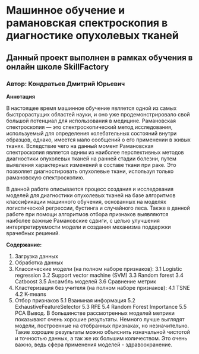 # Машинное обучение и рамановская спектроскопия в диагностике опухолевых тканей

## Данный проект выполнен в рамках обучения в онлайн школе SkillFactory

### Автор: Кондратьев Дмитрий Юрьевич

**Aннотация**

В настоящее время машинное обучение является одной из самых быстрорастущих областей науки, и оно уже продемонстрировало свой большой потенциал для использования в медицине. 
Рамановская спектроскопия — это спектроскопический метод исследования, используемый для определения колебательных состояний внутри образцов, однако, имеется мало сообщений о его применении в живых тканях. Вследствие чего на данный момент Рамановская спектроскопия является одним из наиболее перспективных методов диагностики опухолевых тканей на ранней стадии болезни, путем выявления характерных изменений в составе ткани при раке. Это позволяет диагностировать опухолевые ткани, используя только рамановскую спектроскопию.

В данной работе описывается процесс создания и исследования моделей для диагностики опухолевых тканей на базе алгоритмов классификации машинного обучения, основанных на моделях логистической регрессии, бустинга и случайного леса. Также в данной работе при помощи алгоритмов отбора признаков выявляются наиболее важные Рамановские сдвиги, с целью улучшения интерпретируемости модели и создания механизма поддержки врачебных решений.

**Содержание:**

1. Загрузка данных
2. Обработка данных
3. Классические модели (на полном наборе признаков):
3.1 Logistic regression
3.2 Support vector machine (SVM)
3.3 Random forest
3.4 Catboost
3.5 Ансамбль моделей
3.6 Сравнение метрик
4. Кластеризация без учителя (на полном наборе признаков):
4.1 TSNE
4.2 K-means
5. Отбор признаков
5.1 Взаимная информация
5.2 ExhaustiveFeatureSelector
5.3 RFE
5.4 Random Forest Importance
5.5 PCA
Вывод.
В большинстве рассмотренных моделей метрики показывают очень хорошие результаты. Немного лучше выглядят модели, построенные на отобранных признаках, но незначительно. Такие хорошие результаты можно объяснить изначальной чистотой и точностью данных, а так же их большим количеством. Это очень важно, ведь сфера применения моделей - здравоохранение.

